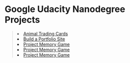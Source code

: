 # Google Udacity Nanodegree Projects
> [<li>Animal Trading Cards</li>](https://github.com/mkutlu/Google-Udacity-Nanodegree-Projects/tree/master/Animal%20Trading%20Cards)
> [<li>Build a Portfolio Site</li>](https://github.com/mkutlu/Google-Udacity-Nanodegree-Projects/tree/master/Build%20a%20Portfolio%20Site)
> [<li>Project Memory Game</li>](https://github.com/mkutlu/Google-Udacity-Nanodegree-Projects/tree/master/Project%20Memory%20Game)
> [<li>Project Memory Game</li>](https://github.com/mkutlu/Google-Udacity-Nanodegree-Projects/tree/master/Arcade%20Game)
> [<li>Project Memory Game</li>](https://github.com/mkutlu/Google-Udacity-Nanodegree-Projects/tree/master/Feedreader)
